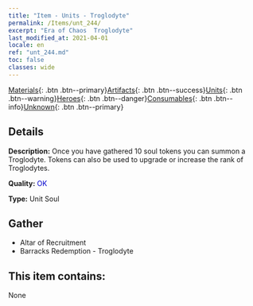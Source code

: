 ```yaml
---
title: "Item - Units - Troglodyte"
permalink: /Items/unt_244/
excerpt: "Era of Chaos  Troglodyte"
last_modified_at: 2021-04-01
locale: en
ref: "unt_244.md"
toc: false
classes: wide
---
```

 [Materials](/Items/){: .btn .btn--primary}[Artifacts](/Items/Artifacts/){: .btn .btn--success}[Units](/Items/Units/){: .btn .btn--warning}[Heroes](/Items/Heroes/){: .btn .btn--danger}[Consumables](/Items/Consumables/){: .btn .btn--info}[Unknown](/Items/Unknown/){: .btn .btn--primary}

## Details
 **Description:** Once you have gathered 10 soul tokens you can summon a Troglodyte. Tokens can also be used to upgrade or increase the rank of Troglodytes.

 **Quality:** <span style="color: #0000CD">OK</span>

 **Type:** Unit Soul

## Gather

*    Altar of Recruitment 
*    Barracks Redemption - Troglodyte 

## This item contains:

  None

